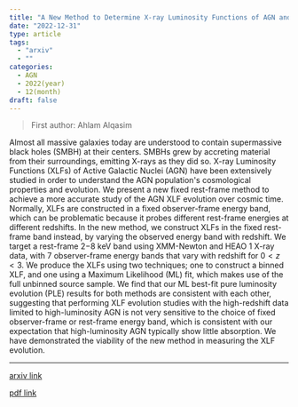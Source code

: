 ```yaml
---
title: "A New Method to Determine X-ray Luminosity Functions of AGN and their Evolution with Redshift"
date: "2022-12-31"
type: article
tags:
  - "arxiv"
  - ""
categories:
  - AGN
  - 2022(year)
  - 12(month)
draft: false
---
```


> First author: Ahlam Alqasim

 Almost all massive galaxies today are understood to contain supermassive
black holes (SMBH) at their centers. SMBHs grew by accreting material from
their surroundings, emitting X-rays as they did so. X-ray Luminosity Functions
(XLFs) of Active Galactic Nuclei (AGN) have been extensively studied in order
to understand the AGN population's cosmological properties and evolution. We
present a new fixed rest-frame method to achieve a more accurate study of the
AGN XLF evolution over cosmic time. Normally, XLFs are constructed in a fixed
observer-frame energy band, which can be problematic because it probes
different rest-frame energies at different redshifts. In the new method, we
construct XLFs in the fixed rest-frame band instead, by varying the observed
energy band with redshift. We target a rest-frame 2$-$8 keV band using
XMM-Newton and HEAO 1 X-ray data, with 7 observer-frame energy bands that vary
with redshift for $0 < z < 3$. We produce the XLFs using two techniques; one to
construct a binned XLF, and one using a Maximum Likelihood (ML) fit, which
makes use of the full unbinned source sample. We find that our ML best-fit pure
luminosity evolution (PLE) results for both methods are consistent with each
other, suggesting that performing XLF evolution studies with the high-redshift
data limited to high-luminosity AGN is not very sensitive to the choice of
fixed observer-frame or rest-frame energy band, which is consistent with our
expectation that high-luminosity AGN typically show little absorption. We have
demonstrated the viability of the new method in measuring the XLF evolution.

---
[arxiv link](http://arxiv.org/abs/2301.00223v1)

[pdf link](http://arxiv.org/pdf/2301.00223v1)